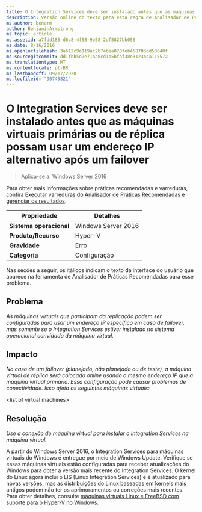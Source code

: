 ```yaml
---
title: O Integration Services deve ser instalado antes que as máquinas virtuais primárias ou de réplica possam usar um endereço IP alternativo após um failover
description: Versão online do texto para esta regra de Analisador de Práticas Recomendadas, com links para mais informações.
ms.author: benarm
author: BenjaminArmstrong
ms.topic: article
ms.assetid: a7fdd185-d6c8-4f58-9b58-2df5827bb056
ms.date: 8/16/2016
ms.openlocfilehash: 3a612c9e119ac2b74bea070feb458703dd50040f
ms.sourcegitcommit: dd1fbb5d7e71ba8cd1b5bfaf38e3123bca115572
ms.translationtype: MT
ms.contentlocale: pt-BR
ms.lasthandoff: 09/17/2020
ms.locfileid: "90745821"
---
```

# <a name="integration-services-must-be-installed-before-primary-or-replica-virtual-machines-can-use-an-alternate-ip-address-after-a-failover"></a>O Integration Services deve ser instalado antes que as máquinas virtuais primárias ou de réplica possam usar um endereço IP alternativo após um failover

>Aplica-se a: Windows Server 2016

Para obter mais informações sobre práticas recomendadas e varreduras, confira [Executar varreduras do Analisador de Práticas Recomendadas e gerenciar os resultados](https://go.microsoft.com/fwlink/p/?LinkID=223177).

|Propriedade|Detalhes|
|-|-|
|**Sistema operacional**|Windows Server 2016|
|**Produto/Recurso**|Hyper-V|
|**Gravidade**|Erro|
|**Categoria**|Configuração|

Nas seções a seguir, os itálicos indicam o texto da interface do usuário que aparece na ferramenta de Analisador de Práticas Recomendadas para esse problema.

## <a name="issue"></a>Problema
*As máquinas virtuais que participam da replicação podem ser configuradas para usar um endereço IP específico em caso de failover, mas somente se o Integration Services estiver instalado no sistema operacional convidado da máquina virtual.*

## <a name="impact"></a>Impacto
*No caso de um failover (planejado, não planejado ou de teste), a máquina virtual de réplica será colocado online usando o mesmo endereço IP que a máquina virtual primária. Essa configuração pode causar problemas de conectividade. Isso afeta as seguintes máquinas virtuais:*

\<list of virtual machines>

## <a name="resolution"></a>Resolução
*Use a conexão de máquina virtual para instalar o Integration Services na máquina virtual.*

A partir do Windows Server 2016, o Integration Services para máquinas virtuais do Windows é entregue por meio de Windows Update. Verifique se essas máquinas virtuais estão configuradas para receber atualizações do Windows para obter a versão mais recente do Integration Services. O kernel do Linux agora inclui o LIS (Linux Integration Services) e é atualizado para novas versões, mas as distribuições do Linux baseadas em kernels mais antigos podem não ter os aprimoramentos ou correções mais recentes. Para obter detalhes, consulte [máquinas virtuais Linux e FreeBSD com suporte para o Hyper-V no Windows](../Supported-Linux-and-FreeBSD-virtual-machines-for-Hyper-V-on-Windows.md).


